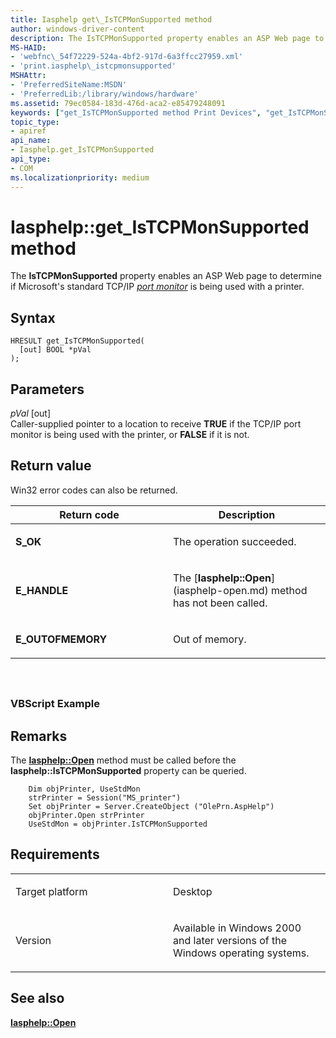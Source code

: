 ```yaml
---
title: Iasphelp get\_IsTCPMonSupported method
author: windows-driver-content
description: The IsTCPMonSupported property enables an ASP Web page to determine if Microsoft's standard TCP/IP port monitor is being used with a printer.
MS-HAID:
- 'webfnc\_54f72229-524a-4bf2-917d-6a3ffcc27959.xml'
- 'print.iasphelp\_istcpmonsupported'
MSHAttr:
- 'PreferredSiteName:MSDN'
- 'PreferredLib:/library/windows/hardware'
ms.assetid: 79ec0584-183d-476d-aca2-e85479248091
keywords: ["get_IsTCPMonSupported method Print Devices", "get_IsTCPMonSupported method Print Devices , Iasphelp interface", "Iasphelp interface Print Devices , get_IsTCPMonSupported method"]
topic_type:
- apiref
api_name:
- Iasphelp.get_IsTCPMonSupported
api_type:
- COM
ms.localizationpriority: medium
---
```


# Iasphelp::get\_IsTCPMonSupported method


The **IsTCPMonSupported** property enables an ASP Web page to determine if Microsoft's standard TCP/IP [*port monitor*](https://msdn.microsoft.com/library/windows/hardware/ff556325#wdkgloss-port-monitor) is being used with a printer.

Syntax
------

```ManagedCPlusPlus
HRESULT get_IsTCPMonSupported(
  [out] BOOL *pVal
);
```

Parameters
----------

*pVal* \[out\]  
Caller-supplied pointer to a location to receive **TRUE** if the TCP/IP port monitor is being used with the printer, or **FALSE** if it is not.

Return value
------------

Win32 error codes can also be returned.

<table>
<colgroup>
<col width="50%" />
<col width="50%" />
</colgroup>
<thead>
<tr class="header">
<th>Return code</th>
<th>Description</th>
</tr>
</thead>
<tbody>
<tr class="odd">
<td><strong>S_OK</strong></td>
<td><p>The operation succeeded.</p></td>
</tr>
<tr class="even">
<td><strong>E_HANDLE</strong></td>
<td><p>The [<strong>Iasphelp::Open</strong>](iasphelp-open.md) method has not been called.</p></td>
</tr>
<tr class="odd">
<td><strong>E_OUTOFMEMORY</strong></td>
<td><p>Out of memory.</p></td>
</tr>
</tbody>
</table>

 

## <span id="ddk_iasphelp_istcpmonsupported_gg"></span><span id="DDK_IASPHELP_ISTCPMONSUPPORTED_GG"></span>


### <span id="vbscript_example"></span><span id="VBSCRIPT_EXAMPLE"></span>VBScript Example

Remarks
-------

The [**Iasphelp::Open**](iasphelp-open.md) method must be called before the **Iasphelp::IsTCPMonSupported** property can be queried.

```
    Dim objPrinter, UseStdMon
    strPrinter = Session("MS_printer")
    Set objPrinter = Server.CreateObject ("OlePrn.AspHelp")
    objPrinter.Open strPrinter
    UseStdMon = objPrinter.IsTCPMonSupported
```

Requirements
------------

<table>
<colgroup>
<col width="50%" />
<col width="50%" />
</colgroup>
<tbody>
<tr class="odd">
<td><p>Target platform</p></td>
<td>Desktop</td>
</tr>
<tr class="even">
<td><p>Version</p></td>
<td><p>Available in Windows 2000 and later versions of the Windows operating systems.</p></td>
</tr>
</tbody>
</table>

## <span id="see_also"></span>See also


[**Iasphelp::Open**](iasphelp-open.md)

 

 




